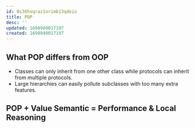 ```yaml
---
id: 0s36hxqraz1orimb13qdeio
title: POP
desc: ''
updated: 1698940017197
created: 1698940017197
---
```


## What POP differs from OOP

- Classes can only inherit from one other class while protocols can inherit from multiple protocols.
- Large hierarchies can easily pollute subclasses with too many extra features.

## POP + Value Semantic = Performance & Local Reasoning